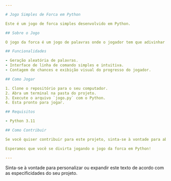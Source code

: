 ```yaml
---

# Jogo Simples de Forca em Python

Este é um jogo de forca simples desenvolvido em Python.

## Sobre o Jogo

O jogo da forca é um jogo de palavras onde o jogador tem que adivinhar uma palavra, letra por letra, em um número limitado de tentativas. Cada letra incorreta contribui para desenhar um boneco na forca. O objetivo é adivinhar corretamente a palavra antes que o boneco esteja completamente desenhado.

## Funcionalidades

- Geração aleatória de palavras.
- Interface de linha de comando simples e intuitiva.
- Contagem de chances e exibição visual do progresso do jogador.

## Como Jogar

1. Clone o repositório para o seu computador.
2. Abra um terminal na pasta do projeto.
3. Execute o arquivo `jogo.py` com o Python.
4. Esta pronto para jogar.

## Requisitos

- Python 3.11

## Como Contribuir

Se você quiser contribuir para este projeto, sinta-se à vontade para abrir uma issue ou enviar um pull request com suas sugestões ou correções.

Esperamos que você se divirta jogando o jogo da forca em Python!

---
```


Sinta-se à vontade para personalizar ou expandir este texto de acordo com as especificidades do seu projeto.
